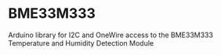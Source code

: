 # BME33M333
Arduino library for I2C and OneWire access to the BME33M333 Temperature and Humidity Detection Module
